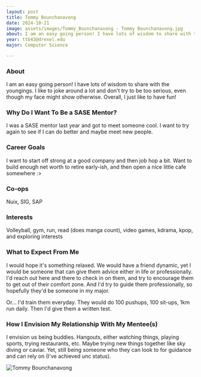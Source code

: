 ```yaml
---
layout: post
title: Tommy Bounchanavong 
date: 2024-10-21
image: assets/images/Tommy_Bounchanavong - Tommy Bounchanavong.jpg
about: I am an easy going person! I have lots of wisdom to share with the youngings. I like to joke around a lot and don't try to be too serious, even though my face might show otherwise. Overall, I just like to have fun!
year: ttb43@drexel.edu
major: Computer Science

---
```


### About

I am an easy going person! I have lots of wisdom to share with the youngings. I like to joke around a lot and don't try to be too serious, even though my face might show otherwise. Overall, I just like to have fun!

### Why Do I Want To Be a SASE Mentor?

I was a SASE mentor last year and got to meet someone cool. I want to try again to see if I can do better and maybe meet new people.

### Career Goals

I want to start off strong at a good company and then job hop a bit. Want to build enough net worth to retire early-ish, and then open a nice little cafe somewhere :>

### Co-ops

Nuix, SIG, SAP

### Interests

Volleyball, gym, run, read (does manga count), video games, kdrama, kpop, and exploring interests

### What to Expect From Me

I would hope it's something relaxed. We would have a friend dynamic, yet I would be someone that can give them advice either in life or professionally. I'd reach out here and there to check in on them, and try to encourage them to get out of their comfort zone. And I'd try to guide them professionally, so hopefully they'd be someone in my major.

Or... I'd train them everyday. They would do 100 pushups, 100 sit-ups, 1km run daily. Then I'd give them a written test.

### How I Envision My Relationship With My Mentee(s) 

I envision us being buddies. Hangouts, either watching things, playing sports, trying restaurants, etc. Maybe trying new things together like sky diving or caviar. Yet, still being someone who they can look to for guidance and can rely on (I've achieved unc status).

<div class="text-center my-5">
    <img src="https://sase-drexel.github.io/mentorship-2024/assets/images/Tommy_Bounchanavong - Tommy Bounchanavong.jpg" alt="Tommy Bounchanavong" class="rounded post-img" />
</div>
